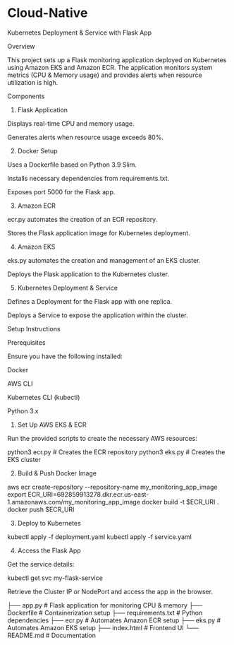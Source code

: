 # Cloud-Native

Kubernetes Deployment & Service with Flask App

Overview

This project sets up a Flask monitoring application deployed on Kubernetes using Amazon EKS and Amazon ECR. The application monitors system metrics (CPU & Memory usage) and provides alerts when resource utilization is high.

Components

1. Flask Application

Displays real-time CPU and memory usage.

Generates alerts when resource usage exceeds 80%.

2. Docker Setup

Uses a Dockerfile based on Python 3.9 Slim.

Installs necessary dependencies from requirements.txt.

Exposes port 5000 for the Flask app.

3. Amazon ECR

ecr.py automates the creation of an ECR repository.

Stores the Flask application image for Kubernetes deployment.

4. Amazon EKS

eks.py automates the creation and management of an EKS cluster.

Deploys the Flask application to the Kubernetes cluster.

5. Kubernetes Deployment & Service

Defines a Deployment for the Flask app with one replica.

Deploys a Service to expose the application within the cluster.

Setup Instructions

Prerequisites

Ensure you have the following installed:

Docker

AWS CLI

Kubernetes CLI (kubectl)

Python 3.x

1. Set Up AWS EKS & ECR

Run the provided scripts to create the necessary AWS resources:

python3 ecr.py   # Creates the ECR repository
python3 eks.py   # Creates the EKS cluster

2. Build & Push Docker Image

aws ecr create-repository --repository-name my_monitoring_app_image
export ECR_URI=692859913278.dkr.ecr.us-east-1.amazonaws.com/my_monitoring_app_image
docker build -t $ECR_URI .
docker push $ECR_URI

3. Deploy to Kubernetes

kubectl apply -f deployment.yaml
kubectl apply -f service.yaml

4. Access the Flask App

Get the service details:

kubectl get svc my-flask-service

Retrieve the Cluster IP or NodePort and access the app in the browser.

├── app.py                # Flask application for monitoring CPU & memory
├── Dockerfile            # Containerization setup
├── requirements.txt      # Python dependencies
├── ecr.py                # Automates Amazon ECR setup
├── eks.py                # Automates Amazon EKS setup
├── index.html            # Frontend UI
└── README.md             # Documentation
